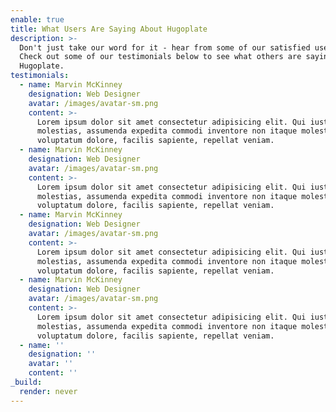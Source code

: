 ```yaml
---
enable: true
title: What Users Are Saying About Hugoplate
description: >-
  Don't just take our word for it - hear from some of our satisfied users! 
  Check out some of our testimonials below to see what others are saying about
  Hugoplate.
testimonials:
  - name: Marvin McKinney
    designation: Web Designer
    avatar: /images/avatar-sm.png
    content: >-
      Lorem ipsum dolor sit amet consectetur adipisicing elit. Qui iusto illo
      molestias, assumenda expedita commodi inventore non itaque molestiae
      voluptatum dolore, facilis sapiente, repellat veniam.
  - name: Marvin McKinney
    designation: Web Designer
    avatar: /images/avatar-sm.png
    content: >-
      Lorem ipsum dolor sit amet consectetur adipisicing elit. Qui iusto illo
      molestias, assumenda expedita commodi inventore non itaque molestiae
      voluptatum dolore, facilis sapiente, repellat veniam.
  - name: Marvin McKinney
    designation: Web Designer
    avatar: /images/avatar-sm.png
    content: >-
      Lorem ipsum dolor sit amet consectetur adipisicing elit. Qui iusto illo
      molestias, assumenda expedita commodi inventore non itaque molestiae
      voluptatum dolore, facilis sapiente, repellat veniam.
  - name: Marvin McKinney
    designation: Web Designer
    avatar: /images/avatar-sm.png
    content: >-
      Lorem ipsum dolor sit amet consectetur adipisicing elit. Qui iusto illo
      molestias, assumenda expedita commodi inventore non itaque molestiae
      voluptatum dolore, facilis sapiente, repellat veniam.
  - name: ''
    designation: ''
    avatar: ''
    content: ''
_build:
  render: never
---
```

